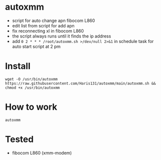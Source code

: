 # autoxmm
 * script for auto change apn fibocom L860
 * edit list from script for add apn
 * fix reconnecting xl in fibocom L860
 * the script always runs until it finds the ip address
 * add ```0 2 * * * /root/autoxmm.sh >/dev/null 2>&1``` in schedule task for auto start script at 2 pm

# Install
```
wget -O /usr/bin/autoxmm https://raw.githubusercontent.com/Haris131/autoxmm/main/autoxmm.sh && chmod +x /usr/bin/autoxmm
```

# How to work
```
autoxmm
```

# Tested
 * fibocom L860 (xmm-modem)
